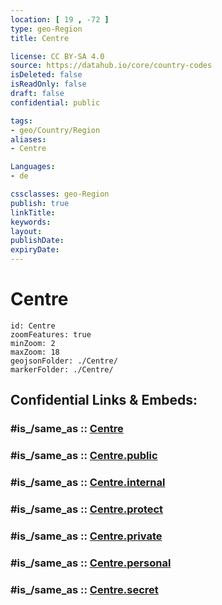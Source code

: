 ```yaml
---
location: [ 19 , -72 ] 
type: geo-Region
title: Centre

license: CC BY-SA 4.0
source: https://datahub.io/core/country-codes
isDeleted: false
isReadOnly: false
draft: false
confidential: public

tags:
- geo/Country/Region
aliases:
- Centre

Languages:
- de

cssclasses: geo-Region
publish: true
linkTitle: 
keywords: 
layout: 
publishDate: 
expiryDate: 
---
```


# Centre

```leaflet
id: Centre
zoomFeatures: true 
minZoom: 2 
maxZoom: 18
geojsonFolder: ./Centre/
markerFolder: ./Centre/
```


## Confidential Links & Embeds: 

### #is_/same_as :: [Centre](/_Standards/Earth/Continent/America~Caribbean/Haiti/Departments~Haiti/Centre.md) 

### #is_/same_as :: [Centre.public](/_public/Earth/Continent/America~Caribbean/Haiti/Departments~Haiti/Centre.public.md) 

### #is_/same_as :: [Centre.internal](/_internal/Earth/Continent/America~Caribbean/Haiti/Departments~Haiti/Centre.internal.md) 

### #is_/same_as :: [Centre.protect](/_protect/Earth/Continent/America~Caribbean/Haiti/Departments~Haiti/Centre.protect.md) 

### #is_/same_as :: [Centre.private](/_private/Earth/Continent/America~Caribbean/Haiti/Departments~Haiti/Centre.private.md) 

### #is_/same_as :: [Centre.personal](/_personal/Earth/Continent/America~Caribbean/Haiti/Departments~Haiti/Centre.personal.md) 

### #is_/same_as :: [Centre.secret](/_secret/Earth/Continent/America~Caribbean/Haiti/Departments~Haiti/Centre.secret.md)

